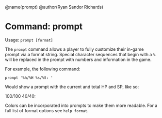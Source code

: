 @name(prompt)
@author(Ryan Sandor Richards)

# Command: prompt
Usage: `prompt [format]`

The `prompt` command allows a player to fully customize their in-game prompt via
a format string. Special character sequences that begin with a `%` will be
replaced in the prompt with numbers and information in the game.

For example, the following command:

  `prompt '%h/%H %s/%S: '`

Would show a prompt with the current and total HP and SP, like so:

  100/100 40/40:

Colors can be incorporated into prompts to make them more readable. For a full
list of format options see `help format`.
